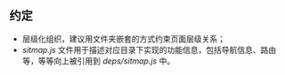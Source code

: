 ## 约定
* 层级化组织，建议用文件夹嵌套的方式约束页面层级关系；
* *sitmap.js* 文件用于描述对应目录下实现的功能信息，包括导航信息、路由等，等等向上被引用到 *deps/sitmap.js* 中。
